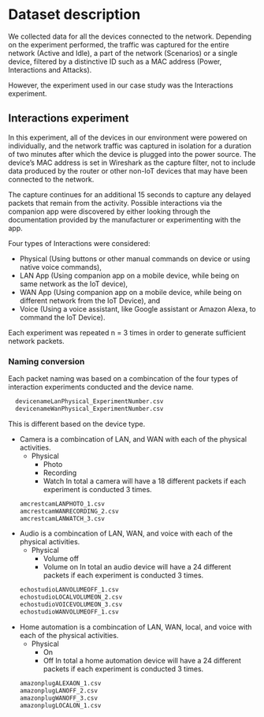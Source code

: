 
# Dataset description

We collected data for all the devices connected to the network. Depending on the experiment performed, the traffic was captured for the entire network (Active and Idle), a part of the network (Scenarios) or a single device, filtered by a distinctive ID such as a MAC address (Power, Interactions and Attacks).


However, the experiment used in our case study was the Interactions experiment.


## Interactions experiment




In this experiment, all of the devices in our environment
were powered on individually, and the network traffic was
captured in isolation for a duration of two
minutes after which the device is plugged into the power source. 
The device’s MAC address is set in Wireshark as the capture filter, 
not to include data produced by the router or other non-IoT devices 
that may have been connected to the network.

The capture continues for an additional 15 seconds to 
capture any delayed packets that remain from the activity. 
Possible interactions via the companion app were discovered 
by either looking through the documentation provided by the 
manufacturer or experimenting with the app.

Four types of Interactions were considered:
  - Physical (Using buttons or other manual commands on device or using native voice commands), 
  - LAN App (Using companion app on a mobile device, while being on same network as the IoT device), 
  - WAN App (Using companion app on a mobile device, while being on different network from the IoT Device), and 
  - Voice (Using a voice assistant, like Google assistant or Amazon Alexa, to command the IoT Device).


Each experiment was repeated n = 3 times in order to generate sufficient
network packets. 

### Naming conversion
Each packet naming was based on a combincation of the four types of interaction experiments conducted and the device name. 
```bash
  devicenameLanPhysical_ExperimentNumber.csv
  devicenameWanPhysical_ExperimentNumber.csv
```
This is different based on the device type.
- Camera is a combincation of LAN, and WAN with each of the physical activities.
    - Physical
        - Photo
        - Recording
        - Watch
    In total a camera will have a 18 different packets if each experiment is conducted 3 times.
    ```bash
    amcrestcamLANPHOTO_1.csv
    amcrestcamWANRECORDING_2.csv
    amcrestcamLANWATCH_3.csv
    ```
- Audio is a combincation of LAN, WAN, and voice with each of the physical activities.
    - Physical
        - Volume off
        - Volume on
    In total an audio device will have a 24 different packets if each experiment is conducted 3 times.
    ```bash
    echostudioLANVOLUMEOFF_1.csv
    echostudioLOCALVOLUMEON_2.csv
    echostudioVOICEVOLUMEON_3.csv
    echostudioWANVOLUMEOFF_1.csv
    ```
- Home automation is a combincation of LAN, WAN, local, and voice with each of the physical activities.
    - Physical
        - On
        - Off
    In total a home automation device will have a 24 different packets if each experiment is conducted 3 times.
    ```bash
    amazonplugALEXAON_1.csv
    amazonplugLANOFF_2.csv
    amazonplugWANOFF_3.csv
    amazonplugLOCALON_1.csv
    ```
    
    